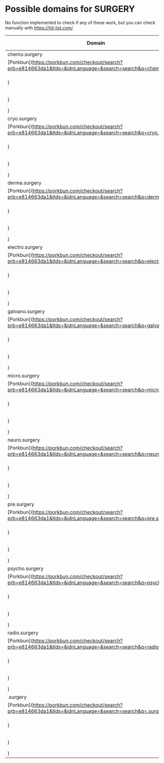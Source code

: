 # Possible domains for SURGERY

No function implemented to check if any of these work, but you can check manually with https://tld-list.com/

| Domain | Porkbun | NameCheap | Google Domains |
|---|---|---|---|
| chemo.surgery | [Porkbun](https://porkbun.com/checkout/search?prb=e814663da1&tlds=&idnLanguage=&search=search&q=chemo.surgery) | [Namecheap](https://www.namecheap.com/domains/registration/results/?domain=chemo.surgery) | [Google](https://domains.google.com/registrar/search?searchTerm=chemo.surgery) |
| cryo.surgery | [Porkbun](https://porkbun.com/checkout/search?prb=e814663da1&tlds=&idnLanguage=&search=search&q=cryo.surgery) | [Namecheap](https://www.namecheap.com/domains/registration/results/?domain=cryo.surgery) | [Google](https://domains.google.com/registrar/search?searchTerm=cryo.surgery) |
| derma.surgery | [Porkbun](https://porkbun.com/checkout/search?prb=e814663da1&tlds=&idnLanguage=&search=search&q=derma.surgery) | [Namecheap](https://www.namecheap.com/domains/registration/results/?domain=derma.surgery) | [Google](https://domains.google.com/registrar/search?searchTerm=derma.surgery) |
| electro.surgery | [Porkbun](https://porkbun.com/checkout/search?prb=e814663da1&tlds=&idnLanguage=&search=search&q=electro.surgery) | [Namecheap](https://www.namecheap.com/domains/registration/results/?domain=electro.surgery) | [Google](https://domains.google.com/registrar/search?searchTerm=electro.surgery) |
| galvano.surgery | [Porkbun](https://porkbun.com/checkout/search?prb=e814663da1&tlds=&idnLanguage=&search=search&q=galvano.surgery) | [Namecheap](https://www.namecheap.com/domains/registration/results/?domain=galvano.surgery) | [Google](https://domains.google.com/registrar/search?searchTerm=galvano.surgery) |
| micro.surgery | [Porkbun](https://porkbun.com/checkout/search?prb=e814663da1&tlds=&idnLanguage=&search=search&q=micro.surgery) | [Namecheap](https://www.namecheap.com/domains/registration/results/?domain=micro.surgery) | [Google](https://domains.google.com/registrar/search?searchTerm=micro.surgery) |
| neuro.surgery | [Porkbun](https://porkbun.com/checkout/search?prb=e814663da1&tlds=&idnLanguage=&search=search&q=neuro.surgery) | [Namecheap](https://www.namecheap.com/domains/registration/results/?domain=neuro.surgery) | [Google](https://domains.google.com/registrar/search?searchTerm=neuro.surgery) |
| pre.surgery | [Porkbun](https://porkbun.com/checkout/search?prb=e814663da1&tlds=&idnLanguage=&search=search&q=pre.surgery) | [Namecheap](https://www.namecheap.com/domains/registration/results/?domain=pre.surgery) | [Google](https://domains.google.com/registrar/search?searchTerm=pre.surgery) |
| psycho.surgery | [Porkbun](https://porkbun.com/checkout/search?prb=e814663da1&tlds=&idnLanguage=&search=search&q=psycho.surgery) | [Namecheap](https://www.namecheap.com/domains/registration/results/?domain=psycho.surgery) | [Google](https://domains.google.com/registrar/search?searchTerm=psycho.surgery) |
| radio.surgery | [Porkbun](https://porkbun.com/checkout/search?prb=e814663da1&tlds=&idnLanguage=&search=search&q=radio.surgery) | [Namecheap](https://www.namecheap.com/domains/registration/results/?domain=radio.surgery) | [Google](https://domains.google.com/registrar/search?searchTerm=radio.surgery) |
| .surgery | [Porkbun](https://porkbun.com/checkout/search?prb=e814663da1&tlds=&idnLanguage=&search=search&q=.surgery) | [Namecheap](https://www.namecheap.com/domains/registration/results/?domain=.surgery) | [Google](https://domains.google.com/registrar/search?searchTerm=.surgery) |
